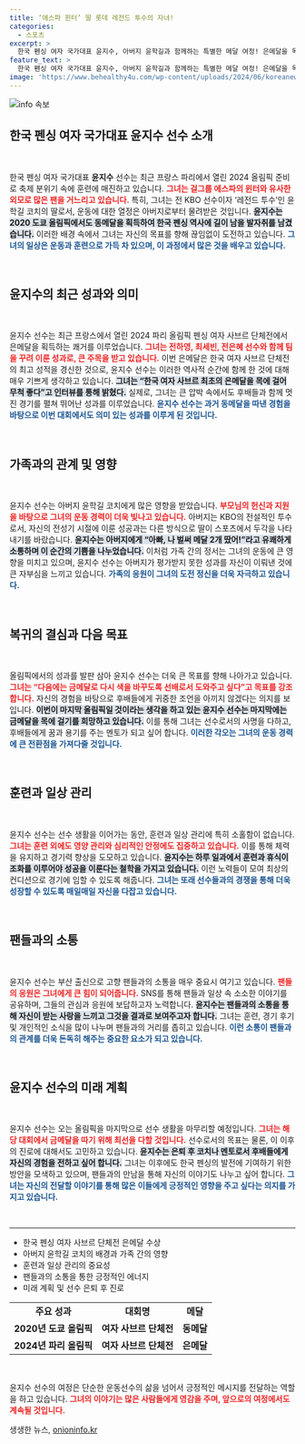 ```yaml
---
title: ‘에스파 윈터’ 딸 롯데 레전드 투수의 자녀!
categories:
  - 스포츠
excerpt: >
  한국 펜싱 여자 국가대표 윤지수, 아버지 윤학길과 함께하는 특별한 메달 여정! 은메달을 목에 건 그녀의 뜨거운 뒷이야기와 후배들에 대한 애정을 확인해보세요!
feature_text: >
  한국 펜싱 여자 국가대표 윤지수, 아버지 윤학길과 함께하는 특별한 메달 여정! 은메달을 목에 건 그녀의 뜨거운 뒷이야기와 후배들에 대한 애정을 확인해보세요!
image: 'https://www.behealthy4u.com/wp-content/uploads/2024/06/koreanews.jpg'
---
```


<p><img src="https://www.behealthy4u.com/wp-content/uploads/2024/06/koreanews.jpg" alt="info 속보" /></p>

<h2 data-ke-size="size26">한국 펜싱 여자 국가대표 윤지수 선수 소개</h2>

<p data-ke-size="size16">&nbsp;</p>

<p>한국 펜싱 여자 국가대표 <b>윤지수</b> 선수는 최근 프랑스 파리에서 열린 2024 올림픽 준비로 축제 분위기 속에 훈련에 매진하고 있습니다. <b><span style="color: #ee2323;">그녀는 걸그룹 에스파의 윈터와 유사한 외모로 많은 팬을 거느리고 있습니다.</span></b> 특히, 그녀는 전 KBO 선수이자 ‘레전드 투수’인 윤학길 코치의 딸로서, 운동에 대한 열정은 아버지로부터 물려받은 것입니다. <b><span style="background-color: #21538527;">윤지수는 2020 도쿄 올림픽에서도 동메달을 획득하여 한국 펜싱 역사에 길이 남을 발자취를 남겼습니다.</span></b> 이러한 배경 속에서 그녀는 자신의 목표를 향해 끊임없이 도전하고 있습니다. <b><span style="color: #1a5490;">그녀의 일상은 운동과 훈련으로 가득 차 있으며, 이 과정에서 많은 것을 배우고 있습니다.</span></b></p>

<p data-ke-size="size16">&nbsp;</p>

<h2 data-ke-size="size26">윤지수의 최근 성과와 의미</h2>

<p data-ke-size="size16">&nbsp;</p>

<p>윤지수 선수는 최근 프랑스에서 열린 2024 파리 올림픽 펜싱 여자 사브르 단체전에서 은메달을 획득하는 쾌거를 이루었습니다. <b><span style="color: #ee2323;">그녀는 전하영, 최세빈, 전은혜 선수와 함께 팀을 꾸려 이룬 성과로, 큰 주목을 받고 있습니다.</span></b> 이번 은메달은 한국 여자 사브르 단체전의 최고 성적을 경신한 것으로, 윤지수 선수는 이러한 역사적 순간에 함께 한 것에 대해 매우 기쁘게 생각하고 있습니다. <b><span style="background-color: #21538527;">그녀는 “한국 여자 사브르 최초의 은메달을 목에 걸어 무척 좋다”고 인터뷰를 통해 밝혔다.</span></b> 실제로, 그녀는 큰 압박 속에서도 후배들과 함께 멋진 경기를 펼쳐 뛰어난 성과를 이루었습니다. <b><span style="color: #1a5490;">윤지수 선수는 과거 동메달을 따낸 경험을 바탕으로 이번 대회에서도 의미 있는 성과를 이루게 된 것입니다.</span></b></p>

<p data-ke-size="size16">&nbsp;</p>

<h2 data-ke-size="size26">가족과의 관계 및 영향</h2>

<p data-ke-size="size16">&nbsp;</p>

<p>윤지수 선수는 아버지 윤학길 코치에게 많은 영향을 받았습니다. <b><span style="color: #ee2323;">부모님의 헌신과 지원을 바탕으로 그녀의 운동 경력이 더욱 빛나고 있습니다.</span></b> 아버지는 KBO의 전설적인 투수로서, 자신의 전성기 시절에 이룬 성공과는 다른 방식으로 딸이 스포츠에서 두각을 나타내기를 바랐습니다. <b><span style="background-color: #21538527;">윤지수는 아버지에게 “아빠, 나 벌써 메달 2개 땄어!”라고 유쾌하게 소통하며 이 순간의 기쁨을 나누었습니다.</span></b> 이처럼 가족 간의 정서는 그녀의 운동에 큰 영향을 미치고 있으며, 윤지수 선수는 아버지가 평가받지 못한 성과를 자신이 이뤄낸 것에 큰 자부심을 느끼고 있습니다. <b><span style="color: #1a5490;">가족의 응원이 그녀의 도전 정신을 더욱 자극하고 있습니다.</span></b></p>

<p data-ke-size="size16">&nbsp;</p>

<h2 data-ke-size="size26">복귀의 결심과 다음 목표</h2>

<p data-ke-size="size16">&nbsp;</p>

<p>올림픽에서의 성과를 발판 삼아 윤지수 선수는 더욱 큰 목표를 향해 나아가고 있습니다. <b><span style="color: #ee2323;">그녀는 “다음에는 금메달로 다시 색을 바꾸도록 선배로서 도와주고 싶다”고 목표를 강조합니다.</span></b> 자신의 경험을 바탕으로 후배들에게 귀중한 조언을 아끼지 않겠다는 의지를 보입니다. <b><span style="background-color: #21538527;">이번이 마지막 올림픽일 것이라는 생각을 하고 있는 윤지수 선수는 마지막에는 금메달을 목에 걸기를 희망하고 있습니다.</span></b> 이를 통해 그녀는 선수로서의 사명을 다하고, 후배들에게 꿈과 용기를 주는 멘토가 되고 싶어 합니다. <b><span style="color: #1a5490;">이러한 각오는 그녀의 운동 경력에 큰 전환점을 가져다줄 것입니다.</span></b></p>

<p data-ke-size="size16">&nbsp;</p>

<h2 data-ke-size="size26">훈련과 일상 관리</h2>

<p data-ke-size="size16">&nbsp;</p>

<p>윤지수 선수는 선수 생활을 이어가는 동안, 훈련과 일상 관리에 특히 소홀함이 없습니다. <b><span style="color: #ee2323;">그녀는 훈련 외에도 영양 관리와 심리적인 안정에도 집중하고 있습니다.</span></b> 이를 통해 체력을 유지하고 경기력 향상을 도모하고 있습니다. <b><span style="background-color: #21538527;">윤지수는 하루 일과에서 훈련과 휴식이 조화를 이루어야 성공을 이룬다는 철학을 가지고 있습니다.</span></b> 이런 노력들이 모여 최상의 컨디션으로 경기에 임할 수 있도록 해줍니다. <b><span style="color: #1a5490;">그녀는 또래 선수들과의 경쟁을 통해 더욱 성장할 수 있도록 매일매일 자신을 다잡고 있습니다.</span></b></p>

<p data-ke-size="size16">&nbsp;</p>

<h2 data-ke-size="size26">팬들과의 소통</h2>

<p data-ke-size="size16">&nbsp;</p>

<p>윤지수 선수는 부산 출신으로 고향 팬들과의 소통을 매우 중요시 여기고 있습니다. <b><span style="color: #ee2323;">팬들의 응원은 그녀에게 큰 힘이 되어줍니다.</span></b> SNS를 통해 팬들과 일상 속 소소한 이야기를 공유하며, 그들의 관심과 응원에 보답하고자 노력합니다. <b><span style="background-color: #21538527;">윤지수는 팬들과의 소통을 통해 자신이 받는 사랑을 느끼고 그것을 결과로 보여주고자 합니다.</span></b> 그녀는 훈련, 경기 후기 및 개인적인 소식을 많이 나누며 팬들과의 거리를 좁히고 있습니다. <b><span style="color: #1a5490;">이런 소통이 팬들과의 관계를 더욱 돈독히 해주는 중요한 요소가 되고 있습니다.</span></b></p>

<p data-ke-size="size16">&nbsp;</p>

<h2 data-ke-size="size26">윤지수 선수의 미래 계획</h2>

<p data-ke-size="size16">&nbsp;</p>

<p>윤지수 선수는 오는 올림픽을 마지막으로 선수 생활을 마무리할 예정입니다. <b><span style="color: #ee2323;">그녀는 해당 대회에서 금메달을 따기 위해 최선을 다할 것입니다.</span></b> 선수로서의 목표는 물론, 이 이후의 진로에 대해서도 고민하고 있습니다. <b><span style="background-color: #21538527;">윤지수는 은퇴 후 코치나 멘토로서 후배들에게 자신의 경험을 전하고 싶어 합니다.</span></b> 그녀는 이후에도 한국 펜싱의 발전에 기여하기 위한 방안을 모색하고 있으며, 팬들과의 만남을 통해 자신의 이야기도 나누고 싶어 합니다. <b><span style="color: #1a5490;">그녀는 자신의 전달할 이야기를 통해 많은 이들에게 긍정적인 영향을 주고 싶다는 의지를 가지고 있습니다.</span></b></p>

<p data-ke-size="size16">&nbsp;</p> 

<hr> 

<ul>
    <li>한국 펜싱 여자 사브르 단체전 은메달 수상</li>
    <li>아버지 윤학길 코치의 배경과 가족 간의 영향</li>
    <li>훈련과 일상 관리의 중요성</li>
    <li>팬들과의 소통을 통한 긍정적인 에너지</li>
    <li>미래 계획 및 선수 은퇴 후 진로</li>
</ul> 

<table style="width: 100%;">
    <tr>
        <td style="text-align: center; height: 17px;"><b>주요 성과</b></td>
        <td style="text-align: center; height: 17px;"><b>대회명</b></td>
        <td style="text-align: center; height: 17px;"><b>메달</b></td>
    </tr>
    <tr>
        <td style="text-align: center; height: 17px;"><b>2020년 도쿄 올림픽</b></td>
        <td style="text-align: center; height: 17px;"><b>여자 사브르 단체전</b></td>
        <td style="text-align: center; height: 17px;"><b>동메달</b></td>
    </tr>
    <tr>
        <td style="text-align: center; height: 17px;"><b>2024년 파리 올림픽</b></td>
        <td style="text-align: center; height: 17px;"><b>여자 사브르 단체전</b></td>
        <td style="text-align: center; height: 17px;"><b>은메달</b></td>
    </tr>
</table> 

<p data-ke-size="size16">&nbsp;</p> 

<p>윤지수 선수의 여정은 단순한 운동선수의 삶을 넘어서 긍정적인 메시지를 전달하는 역할을 하고 있습니다. <b><span style="color: #ee2323;">그녀의 이야기는 많은 사람들에게 영감을 주며, 앞으로의 여정에서도 계속될 것입니다.</span></b></p>
생생한 뉴스, <a href="https://onioninfo.kr" rel="dofollow">onioninfo.kr</a>


